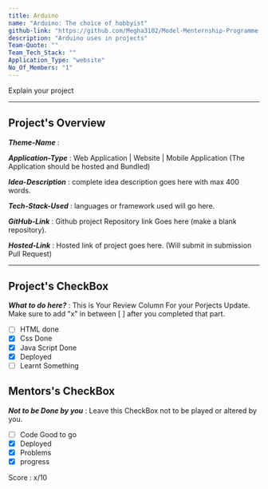 ```yaml
---                                                        
title: Arduino
name: "Arduino: The choice of hobbyist"
github-link: "https://github.com/Megha3102/Model-Menternship-Programme.git "
description: "Arduino uses in projects"
Team-Quote: ""
Team_Tech_Stack: ""
Application_Type: "website"
No_Of_Members: "1"
---
```


Explain your project

---

## Project's Overview

_**Theme-Name**_ : 

_**Application-Type**_ :   Web Application | Website | Mobile Application (The Application should be hosted and Bundled)

_**Idea-Description**_ :   complete idea description goes here with max 400 words.

_**Tech-Stack-Used**_ :   languages or framework used will go here.

_**GitHub-Link**_ :   Github project Repository link Goes here (make a blank repository). 

_**Hosted-Link**_ :    Hosted link of project goes here. (Will submit in submission Pull Request)

---
## Project's CheckBox

_**What to do here?**_ :    This is Your Review Column For your Porjects Update. Make sure to add "x" in between [ ] after you completed that part.

- [ ] HTML done
- [x] Css Done
- [x] Java Script Done
- [x] Deployed
- [ ] Learnt Something

## Mentors's CheckBox

_**Not to be Done by you**_ : Leave this CheckBox not to be played or altered by you.

- [ ] Code Good to go
- [x] Deployed
- [x] Problems
- [x] progress

Score : x/10